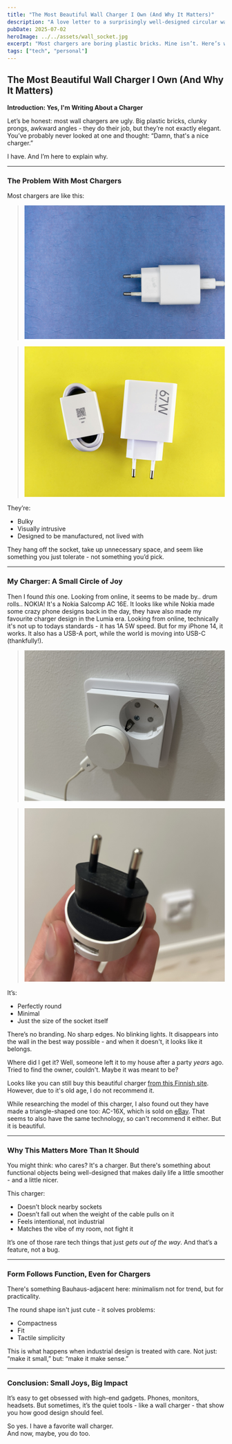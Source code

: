 ```yaml
---
title: "The Most Beautiful Wall Charger I Own (And Why It Matters)"
description: "A love letter to a surprisingly well-designed circular wall charger that disappears into the socket - and why that’s a big deal."
pubDate: 2025-07-02
heroImage: ../../assets/wall_socket.jpg
excerpt: "Most chargers are boring plastic bricks. Mine isn’t. Here’s why I think this little round thing is a small masterpiece."
tags: ["tech", "personal"]
---
```


## **The Most Beautiful Wall Charger I Own (And Why It Matters)**

**Introduction: Yes, I'm Writing About a Charger**

Let’s be honest: most wall chargers are ugly. Big plastic bricks, clunky prongs, awkward angles - they do their job, but they’re not exactly elegant. You’ve probably never looked at one and thought: “Damn, that's a nice charger.”

I have. And I’m here to explain why.

---

### **The Problem With Most Chargers**

Most chargers are like this:

> ![Unsplash.com](../../assets/wall-charger-1.jpg)

> ![Unsplash.com](../../assets/wall-charger-2.jpg)

They’re:

- Bulky
- Visually intrusive
- Designed to be manufactured, not lived with

They hang off the socket, take up unnecessary space, and seem like something you just tolerate - not something you’d pick.

---

### **My Charger: A Small Circle of Joy**

Then I found _this_ one. Looking from online, it seems to be made by.. drum rolls.. NOKIA! It's a Nokia Salcomp AC 16E. It looks like while Nokia made some crazy phone designs back in the day, they have also made my favourite charger design in the Lumia era. Looking from online, technically it's not up to todays standards - it has 1A 5W speed. But for my iPhone 14, it works. It also has a USB-A port, while the world is moving into USB-C (thankfully!).

> ![My circular charger plugged in a wall](../../assets/my_charger_1.jpeg)

> ![My circular charger from the front](../../assets/my_charger_2.jpeg)

It’s:

- Perfectly round
- Minimal
- Just the size of the socket itself

There’s no branding. No sharp edges. No blinking lights. It disappears into the wall in the best way possible - and when it doesn't, it looks like it belongs.

Where did I get it? Well, someone left it to my house after a party _years_ ago. Tried to find the owner, couldn't. Maybe it was meant to be?

Looks like you can still buy this beautiful charger [from this Finnish site](https://vkauppa.fi/tuote/matkapuhelintarvikkeet/laturit-ja-tarvikkeet/nokia-ac-16e-alkuperainen-usb-plug-1a-compact-universal-fast-charger-white/). However, due to it's old age, I do not recommend it.

While researching the model of this charger, I also found out they have made a triangle-shaped one too: AC-16X, which is sold on [eBay](https://www.ebay.co.uk/itm/360519987368). That seems to also have the same technology, so can't recommend it either. But it is beautiful.

---

### **Why This Matters More Than It Should**

You might think: who cares? It's a charger. But there's something about functional objects being well-designed that makes daily life a little smoother - and a little nicer.

This charger:

- Doesn’t block nearby sockets
- Doesn’t fall out when the weight of the cable pulls on it
- Feels intentional, not industrial
- Matches the vibe of my room, not fight it

It’s one of those rare tech things that just _gets out of the way_. And that’s a feature, not a bug.

---

### **Form Follows Function, Even for Chargers**

There's something Bauhaus-adjacent here: minimalism not for trend, but for practicality.

The round shape isn't just cute - it solves problems:

- Compactness
- Fit
- Tactile simplicity

This is what happens when industrial design is treated with care. Not just: “make it small,” but: “make it make sense.”

---

### **Conclusion: Small Joys, Big Impact**

It’s easy to get obsessed with high-end gadgets. Phones, monitors, headsets. But sometimes, it’s the quiet tools - like a wall charger - that show you how good design should feel.

So yes. I have a favorite wall charger.  
And now, maybe, you do too.
